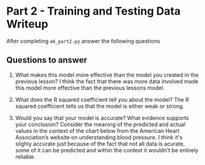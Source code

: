 # Part 2 - Training and Testing Data Writeup

After completing `a6_part2.py` answer the following questions

## Questions to answer

1. What makes this model more effective than the model you created in the previous lesson?
 I think the fact that there was more data involved made this model more effective than the previous lessons model. 


2. What does the R squared coefficient tell you about the model? 
The R squared coefficient tells us that the model is either weak or strong. 


3. Would you say that your model is accurate? What evidence supports your conclusion? Consider the meaning of the predicted and actual values in the context of the chart below from the American Heart Association’s website on understanding blood pressure.
 I think it's slighly accurate just because of the fact that not all data is acurate, some of it can be predicted and within the context it wouldn't be entirely reliable. 